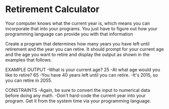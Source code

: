 # Retirement Calculator

Your computer knows what the current year is, which means
you can incorporate that into your programs. You just have
to figure out how your programming language can provide 
you with that information

Create a program that determines how many years you have
left until retirement and the year you can retire. It should 
prompt for your current age and the age you want to retire
and display the output as shown in the examples that follows.

EXAMPLE OUTPUT
-What is your current age? 25
-At what age would you like to retire? 65
-You have 40 years left until you can retire.
-It's 2015, so you can retire in 2055.

CONSTRAINTS
-Again, be sure to convert the input to numerical data before doing any math.
-Don't hard-code the current year into your program.
 Get it from the system time via your programming language.
